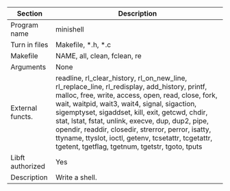 | Section        | Description                                                                                                              |
|----------------|--------------------------------------------------------------------------------------------------------------------------|
| Program name   | minishell                                                                                                                |
| Turn in files  | Makefile, *.h, *.c                                                                                                       |
| Makefile       | NAME, all, clean, fclean, re                                                                                             |
| Arguments      | None                                                                                                                     |
| External functs.| readline, rl_clear_history, rl_on_new_line, rl_replace_line, rl_redisplay, add_history, printf, malloc, free, write, access, open, read, close, fork, wait, waitpid, wait3, wait4, signal, sigaction, sigemptyset, sigaddset, kill, exit, getcwd, chdir, stat, lstat, fstat, unlink, execve, dup, dup2, pipe, opendir, readdir, closedir, strerror, perror, isatty, ttyname, ttyslot, ioctl, getenv, tcsetattr, tcgetattr, tgetent, tgetflag, tgetnum, tgetstr, tgoto, tputs |
| Libft authorized | Yes                                                                                                                      |
| Description    | Write a shell.	|

